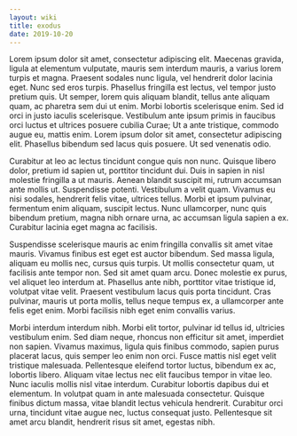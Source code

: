 ```yaml
---
layout: wiki
title: exodus
date: 2019-10-20
---
```


Lorem ipsum dolor sit amet, consectetur adipiscing elit. Maecenas gravida, ligula at elementum vulputate, mauris sem interdum mauris, a varius lorem turpis et magna. Praesent sodales nunc ligula, vel hendrerit dolor lacinia eget. Nunc sed eros turpis. Phasellus fringilla est lectus, vel tempor justo pretium quis. Ut semper, lorem quis aliquam blandit, tellus ante aliquam quam, ac pharetra sem dui ut enim. Morbi lobortis scelerisque enim. Sed id orci in justo iaculis scelerisque. Vestibulum ante ipsum primis in faucibus orci luctus et ultrices posuere cubilia Curae; Ut a ante tristique, commodo augue eu, mattis enim. Lorem ipsum dolor sit amet, consectetur adipiscing elit. Phasellus bibendum sed lacus quis posuere. Ut sed venenatis odio.

Curabitur at leo ac lectus tincidunt congue quis non nunc. Quisque libero dolor, pretium id sapien ut, porttitor tincidunt dui. Duis in sapien in nisl molestie fringilla a ut mauris. Aenean blandit suscipit mi, rutrum accumsan ante mollis ut. Suspendisse potenti. Vestibulum a velit quam. Vivamus eu nisi sodales, hendrerit felis vitae, ultrices tellus. Morbi et ipsum pulvinar, fermentum enim aliquam, suscipit lectus. Nunc ullamcorper, nunc quis bibendum pretium, magna nibh ornare urna, ac accumsan ligula sapien a ex. Curabitur lacinia eget magna ac facilisis.

Suspendisse scelerisque mauris ac enim fringilla convallis sit amet vitae mauris. Vivamus finibus est eget est auctor bibendum. Sed massa ligula, aliquam eu mollis nec, cursus quis turpis. Ut mollis consectetur quam, ut facilisis ante tempor non. Sed sit amet quam arcu. Donec molestie ex purus, vel aliquet leo interdum at. Phasellus ante nibh, porttitor vitae tristique id, volutpat vitae velit. Praesent vestibulum lacus quis porta tincidunt. Cras pulvinar, mauris ut porta mollis, tellus neque tempus ex, a ullamcorper ante felis eget enim. Morbi facilisis nibh eget enim convallis varius.

Morbi interdum interdum nibh. Morbi elit tortor, pulvinar id tellus id, ultricies vestibulum enim. Sed diam neque, rhoncus non efficitur sit amet, imperdiet non sapien. Vivamus maximus, ligula quis finibus commodo, sapien purus placerat lacus, quis semper leo enim non orci. Fusce mattis nisl eget velit tristique malesuada. Pellentesque eleifend tortor luctus, bibendum ex ac, lobortis libero. Aliquam vitae lectus nec elit faucibus tempor in vitae leo. Nunc iaculis mollis nisl vitae interdum. Curabitur lobortis dapibus dui et elementum. In volutpat quam in ante malesuada consectetur. Quisque finibus dictum massa, vitae blandit lectus vehicula hendrerit. Curabitur orci urna, tincidunt vitae augue nec, luctus consequat justo. Pellentesque sit amet arcu blandit, hendrerit risus sit amet, egestas nibh. 
